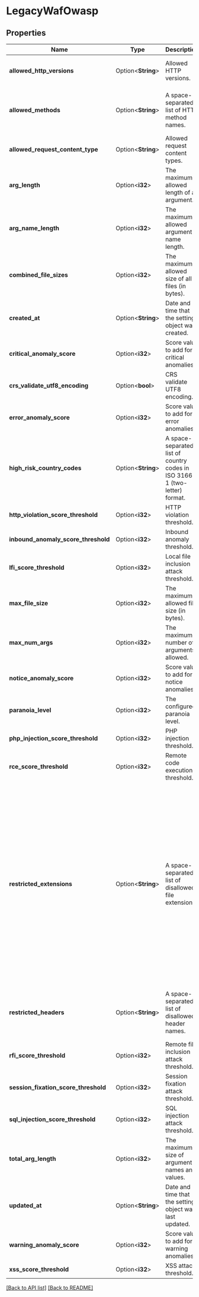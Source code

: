 # LegacyWafOwasp

## Properties

Name | Type | Description | Notes
------------ | ------------- | ------------- | -------------
**allowed_http_versions** | Option<**String**> | Allowed HTTP versions. | [default to HTTP/1.0 HTTP/1.1 HTTP/2]
**allowed_methods** | Option<**String**> | A space-separated list of HTTP method names. | [default to GET HEAD POST OPTIONS PUT PATCH DELETE]
**allowed_request_content_type** | Option<**String**> | Allowed request content types. | [default to application/x-www-form-urlencoded|multipart/form-data|text/xml|application/xml|application/x-amf|application/json|text/plain]
**arg_length** | Option<**i32**> | The maximum allowed length of an argument. | [default to 400]
**arg_name_length** | Option<**i32**> | The maximum allowed argument name length. | [default to 100]
**combined_file_sizes** | Option<**i32**> | The maximum allowed size of all files (in bytes). | [default to 10000000]
**created_at** | Option<**String**> | Date and time that the settings object was created. | 
**critical_anomaly_score** | Option<**i32**> | Score value to add for critical anomalies. | [default to 6]
**crs_validate_utf8_encoding** | Option<**bool**> | CRS validate UTF8 encoding. | 
**error_anomaly_score** | Option<**i32**> | Score value to add for error anomalies. | [default to 5]
**high_risk_country_codes** | Option<**String**> | A space-separated list of country codes in ISO 3166-1 (two-letter) format. | 
**http_violation_score_threshold** | Option<**i32**> | HTTP violation threshold. | 
**inbound_anomaly_score_threshold** | Option<**i32**> | Inbound anomaly threshold. | 
**lfi_score_threshold** | Option<**i32**> | Local file inclusion attack threshold. | 
**max_file_size** | Option<**i32**> | The maximum allowed file size (in bytes). | [default to 10000000]
**max_num_args** | Option<**i32**> | The maximum number of arguments allowed. | [default to 255]
**notice_anomaly_score** | Option<**i32**> | Score value to add for notice anomalies. | [default to 4]
**paranoia_level** | Option<**i32**> | The configured paranoia level. | [default to 1]
**php_injection_score_threshold** | Option<**i32**> | PHP injection threshold. | 
**rce_score_threshold** | Option<**i32**> | Remote code execution threshold. | 
**restricted_extensions** | Option<**String**> | A space-separated list of disallowed file extensions. | [default to .asa/ .asax/ .ascx/ .axd/ .backup/ .bak/ .bat/ .cdx/ .cer/ .cfg/ .cmd/ .com/ .config/ .conf/ .cs/ .csproj/ .csr/ .dat/ .db/ .dbf/ .dll/ .dos/ .htr/ .htw/ .ida/ .idc/ .idq/ .inc/ .ini/ .key/ .licx/ .lnk/ .log/ .mdb/ .old/ .pass/ .pdb/ .pol/ .printer/ .pwd/ .resources/ .resx/ .sql/ .sys/ .vb/ .vbs/ .vbproj/ .vsdisco/ .webinfo/ .xsd/ .xsx]
**restricted_headers** | Option<**String**> | A space-separated list of disallowed header names. | [default to /proxy/ /lock-token/ /content-range/ /translate/ /if/]
**rfi_score_threshold** | Option<**i32**> | Remote file inclusion attack threshold. | 
**session_fixation_score_threshold** | Option<**i32**> | Session fixation attack threshold. | 
**sql_injection_score_threshold** | Option<**i32**> | SQL injection attack threshold. | 
**total_arg_length** | Option<**i32**> | The maximum size of argument names and values. | [default to 6400]
**updated_at** | Option<**String**> | Date and time that the settings object was last updated. | 
**warning_anomaly_score** | Option<**i32**> | Score value to add for warning anomalies. | 
**xss_score_threshold** | Option<**i32**> | XSS attack threshold. | 

[[Back to API list]](../README.md#documentation-for-api-endpoints) [[Back to README]](../README.md)


